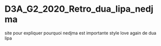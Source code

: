 # D3A_G2_2020_Retro_dua_lipa_nedjma
site pour expliquer pourquoi nedjma est importante style love again de dua lipa
